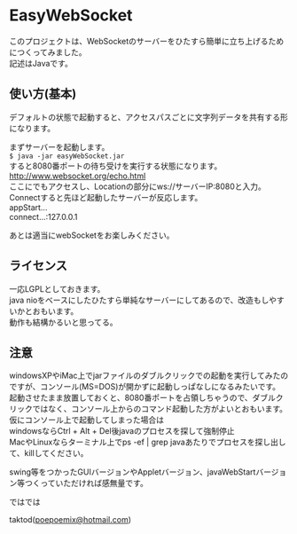 EasyWebSocket
====================
このプロジェクトは、WebSocketのサーバーをひたすら簡単に立ち上げるためにつくってみました。  
記述はJavaです。  

使い方(基本)
------
デフォルトの状態で起動すると、アクセスパスごとに文字列データを共有する形になります。

まずサーバーを起動します。  
  `$ java -jar easyWebSocket.jar`  
すると8080番ポートの待ち受けを実行する状態になります。  
http://www.websocket.org/echo.html  
ここにでもアクセスし、Locationの部分にws://サーバーIP:8080と入力。  
Connectすると先ほど起動したサーバーが反応します。  
  appStart...  
  connect...:127.0.0.1  

あとは適当にwebSocketをお楽しみください。

ライセンス
------
一応LGPLとしておきます。  
java nioをベースにしたひたすら単純なサーバーにしてあるので、改造もしやすいかとおもいます。  
動作も結構かるいと思ってる。

注意
------
windowsXPやiMac上でjarファイルのダブルクリックでの起動を実行してみたのですが、コンソール(MS=DOS)が開かずに起動しっぱなしになるみたいです。
起動させたまま放置しておくと、8080番ポートを占領しちゃうので、ダブルクリックではなく、コンソール上からのコマンド起動した方がよいとおもいます。
仮にコンソール上で起動してしまった場合は  
windowsならCtrl + Alt + Del後javaのプロセスを探して強制停止  
MacやLinuxならターミナル上でps -ef | grep javaあたりでプロセスを探し出して、killしてください。

swing等をつかったGUIバージョンやAppletバージョン、javaWebStartバージョン等つくっていただければ感無量です。  

ではでは

taktod(poepoemix@hotmail.com)